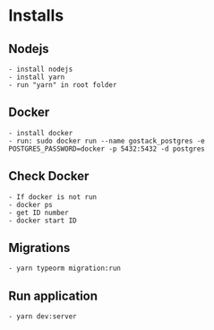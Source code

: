 # Installs

## Nodejs
    - install nodejs
    - install yarn
    - run "yarn" in root folder
## Docker
    - install docker
    - run: sudo docker run --name gostack_postgres -e POSTGRES_PASSWORD=docker -p 5432:5432 -d postgres

## Check Docker
    - If docker is not run
    - docker ps
    - get ID number
    - docker start ID

## Migrations
    - yarn typeorm migration:run

## Run application 
    - yarn dev:server 